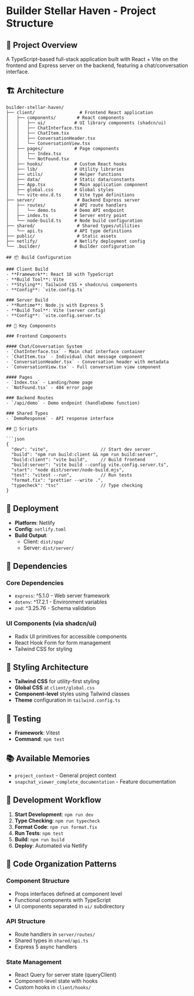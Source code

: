 # Builder Stellar Haven - Project Structure

## 📁 Project Overview
A TypeScript-based full-stack application built with React + Vite on the frontend and Express server on the backend, featuring a chat/conversation interface.

## 🏗️ Architecture

```
builder-stellar-haven/
├── client/                 # Frontend React application
│   ├── components/        # React components
│   │   ├── ui/           # UI library components (shadcn/ui)
│   │   ├── ChatInterface.tsx
│   │   ├── ChatItem.tsx
│   │   ├── ConversationHeader.tsx
│   │   └── ConversationView.tsx
│   ├── pages/            # Page components
│   │   ├── Index.tsx
│   │   └── NotFound.tsx
│   ├── hooks/            # Custom React hooks
│   ├── lib/              # Utility libraries
│   ├── utils/            # Helper functions
│   ├── data/             # Static data/constants
│   ├── App.tsx           # Main application component
│   ├── global.css        # Global styles
│   └── vite-env.d.ts     # Vite type definitions
├── server/                # Backend Express server
│   ├── routes/           # API route handlers
│   │   └── demo.ts       # Demo API endpoint
│   ├── index.ts          # Server entry point
│   └── node-build.ts     # Node build configuration
├── shared/                # Shared types/utilities
│   └── api.ts            # API type definitions
├── public/                # Static assets
├── netlify/              # Netlify deployment config
└── .builder/             # Builder configuration

## 📦 Build Configuration

### Client Build
- **Framework**: React 18 with TypeScript
- **Build Tool**: Vite
- **Styling**: Tailwind CSS + shadcn/ui components
- **Config**: `vite.config.ts`

### Server Build  
- **Runtime**: Node.js with Express 5
- **Build Tool**: Vite (server config)
- **Config**: `vite.config.server.ts`

## 🔧 Key Components

### Frontend Components

#### Chat/Conversation System
- `ChatInterface.tsx` - Main chat interface container
- `ChatItem.tsx` - Individual chat message component
- `ConversationHeader.tsx` - Conversation header with metadata
- `ConversationView.tsx` - Full conversation view component

#### Pages
- `Index.tsx` - Landing/home page
- `NotFound.tsx` - 404 error page

### Backend Routes
- `/api/demo` - Demo endpoint (handleDemo function)

### Shared Types
- `DemoResponse` - API response interface

## 📝 Scripts

```json
{
  "dev": "vite",                    // Start dev server
  "build": "npm run build:client && npm run build:server",
  "build:client": "vite build",     // Build frontend
  "build:server": "vite build --config vite.config.server.ts",
  "start": "node dist/server/node-build.mjs",
  "test": "vitest --run",           // Run tests
  "format.fix": "prettier --write .",
  "typecheck": "tsc"                // Type checking
}
```

## 🚀 Deployment
- **Platform**: Netlify
- **Config**: `netlify.toml`
- **Build Output**: 
  - Client: `dist/spa/`
  - Server: `dist/server/`

## 🔗 Dependencies

### Core Dependencies
- `express`: ^5.1.0 - Web server framework
- `dotenv`: ^17.2.1 - Environment variables
- `zod`: ^3.25.76 - Schema validation

### UI Components (via shadcn/ui)
- Radix UI primitives for accessible components
- React Hook Form for form management
- Tailwind CSS for styling

## 🎨 Styling Architecture
- **Tailwind CSS** for utility-first styling
- **Global CSS** at `client/global.css`
- **Component-level** styles using Tailwind classes
- **Theme** configuration in `tailwind.config.ts`

## 🧪 Testing
- **Framework**: Vitest
- **Command**: `npm test`

## 📚 Available Memories
- `project_context` - General project context
- `snapchat_viewer_complete_documentation` - Feature documentation

## 🔄 Development Workflow

1. **Start Development**: `npm run dev`
2. **Type Checking**: `npm run typecheck`
3. **Format Code**: `npm run format.fix`
4. **Run Tests**: `npm test`
5. **Build**: `npm run build`
6. **Deploy**: Automated via Netlify

## 📐 Code Organization Patterns

### Component Structure
- Props interfaces defined at component level
- Functional components with TypeScript
- UI components separated in `ui/` subdirectory

### API Structure  
- Route handlers in `server/routes/`
- Shared types in `shared/api.ts`
- Express 5 async handlers

### State Management
- React Query for server state (queryClient)
- Component-level state with hooks
- Custom hooks in `client/hooks/`